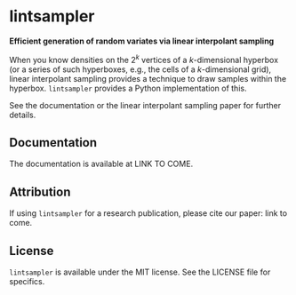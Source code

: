 # lintsampler

**Efficient generation of random variates via linear interpolant sampling**

When you know densities on the $2^k$ vertices of a $k$-dimensional hyperbox (or a series of such hyperboxes, e.g., the cells of a $k$-dimensional grid), linear interpolant sampling provides a technique to draw samples within the hyperbox. `lintsampler` provides a Python implementation of this.

See the documentation or the linear interpolant sampling paper for further details. 

## Documentation

The documentation is available at LINK TO COME.

## Attribution

If using `lintsampler` for a research publication, please cite our paper: link to come.

## License

`lintsampler` is available under the MIT license. See the LICENSE file for specifics.
